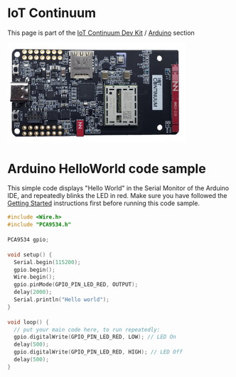 # IoT Continuum

This page is part of the [IoT Continuum Dev Kit](/) / [Arduino](/Arduino) section

<picture>
 <source media="(prefers-color-scheme: dark)" srcset="/images/DevKit_face1-black.jpg">
 <source media="(prefers-color-scheme: light)" srcset="/images/DevKit_face1-white.jpg">
 <img alt="IoT Continuum Dev Kit" src="/images/DevKit_face1-white.jpg" width="400"/>
</picture>


# Arduino HelloWorld code sample

This simple code displays "Hello World" in the Serial Monitor of the Arduino IDE, and repeatedly blinks the LED in red.
Make sure you have followed the [Getting Started](/Arduino) instructions first before running this code sample.

```c
#include <Wire.h>
#include "PCA9534.h"

PCA9534 gpio;

void setup() { 
  Serial.begin(115200);
  gpio.begin();
  Wire.begin();
  gpio.pinMode(GPIO_PIN_LED_RED, OUTPUT);
  delay(2000);
  Serial.println("Hello world");
}

void loop() {
  // put your main code here, to run repeatedly:
  gpio.digitalWrite(GPIO_PIN_LED_RED, LOW); // LED On
  delay(500);
  gpio.digitalWrite(GPIO_PIN_LED_RED, HIGH); // LED Off
  delay(500);
}
```

